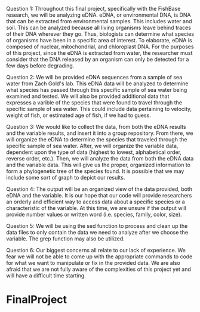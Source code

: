 Question 1: Throughout this final project, specifically with the FishBase research, we will be analyzing eDNA. eDNA, or environmental DNA, is DNA that can be extracted from environmental samples. This includes water and soil. This can be analyzed because all living organisms leave behind traces of their DNA wherever they go. Thus, biologists can determine what species of organisms have been in a specific area of interest. To elaborate, eDNA is composed of nuclear, mitochondrial, and chloroplast DNA. For the purposes of this project, since the eDNA is extracted from water, the researcher must consider that the DNA released by an organism can only be detected for a few days before degrading.

Question 2: We will be provided eDNA sequences from a sample of sea water from Zach Gold's lab. This eDNA data will be analyzed to determine what species has passed through this specific sample of sea water being examined and tested.
	    We will also be provided additional data that expresses a varible of the species that were found to travel through the specific sample of sea water. This could include data pertaining to velocity, weight of fish, or estimated age of fish, if we had to guess.

Question 3: We would like to collect the data, from both the eDNA results and the variable results, and insert it into a group repository.
	    From there, we will organize the eDNA to determine the species that traveled through the specific sample of sea water. After, we will organize the variable data, dependent upon the type of data (highest to lowest, alphabetical order, reverse order, etc.).
	    Then, we will analyze the data from both the eDNA data and the variable data. This will give us the proper, organized information to form a phylogenetic tree of the species found.
	    It is possible that we may include some sort of graph to depict our results.
	
Question 4: The output will be an organized view of the data provided, both eDNA and the variable. It is our hope that our code will provide researchers an orderly and efficient way to access data about a specific species or a characteristic of the variable. At this time, we are unsure if the output will provide number values or written word (i.e. species, family, color, size).
	   
Question 5: We will be using the sed function to process and clean up the data files to only contain the data we need to analyze after we choose the variable. The grep function may also be utilized.

Question 6: Our biggest concerns all relate to our lack of experience. We fear we will not be able to come up with the appropriate commands to code for what we want to manipulate or fix in the provided data. We are also afraid that we are not fully aware of the complexities of this project yet and will have a difficult time starting.
# FinalProject
